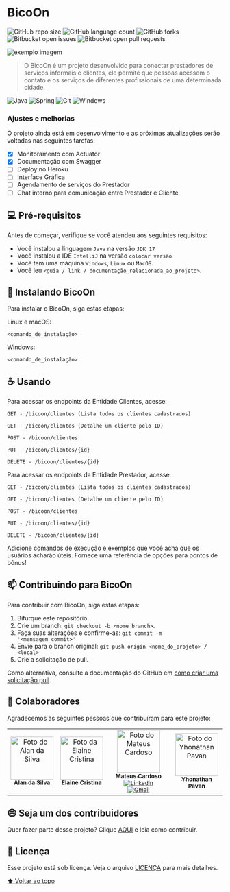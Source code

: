 # BicoOn

<!---Esses são exemplos. Veja https://shields.io para outras pessoas ou para personalizar este conjunto de escudos. Você pode querer incluir dependências, status do projeto e informações de licença aqui--->

![GitHub repo size](https://img.shields.io/github/repo-size/iuricode/README-template?style=for-the-badge)
![GitHub language count](https://img.shields.io/github/languages/count/iuricode/README-template?style=for-the-badge)
![GitHub forks](https://img.shields.io/github/forks/iuricode/README-template?style=for-the-badge)
![Bitbucket open issues](https://img.shields.io/bitbucket/issues/iuricode/README-template?style=for-the-badge)
![Bitbucket open pull requests](https://img.shields.io/bitbucket/pr-raw/iuricode/README-template?style=for-the-badge)

<img src="exemplo-image.png" alt="exemplo imagem">

> O BicoOn é um projeto desenvolvido para conectar prestadores de serviços informais e clientes, ele permite que pessoas acessem o contato e os serviços de diferentes profissionais de uma determinada cidade.

<img src="https://img.shields.io/badge/Java-ED8B00?style=for-the-badge&logo=java&logoColor=white" alt="Java"/>

<img src="https://img.shields.io/badge/Spring-6DB33F?style=for-the-badge&logo=spring&logoColor=white" alt="Spring"/>

<img src="https://img.shields.io/badge/Git-E34F26?style=for-the-badge&logo=git&logoColor=white" alt="Git"/>

<img src="https://img.shields.io/badge/Windows-017AD7?style=for-the-badge&logo=windows&logoColor=white" alt="Windows"/>

### Ajustes e melhorias

O projeto ainda está em desenvolvimento e as próximas atualizações serão voltadas nas seguintes tarefas:

- [x] Monitoramento com Actuator
- [x] Documentação com Swagger
- [ ] Deploy no Heroku
- [ ] Interface Gráfica
- [ ] Agendamento de serviços do Prestador
- [ ] Chat interno para comunicação entre Prestador e Cliente

## 💻 Pré-requisitos

Antes de começar, verifique se você atendeu aos seguintes requisitos:

* Você instalou a  linguagem `Java` na versão `JDK 17`
* Você instalou a IDE `IntelliJ` na versão `colocar versão`
* Você tem uma máquina `Windows`, `Linux` ou `MacOS`. 
* Você leu `<guia / link / documentação_relacionada_ao_projeto>`.

## 🚀 Instalando BicoOn

Para instalar o BicoOn, siga estas etapas:

Linux e macOS:
```
<comando_de_instalação>
```

Windows:
```
<comando_de_instalação>
```

## ☕ Usando <nBiconOnto>

Para acessar os endpoints da Entidade Clientes, acesse:
```
GET - /bicoon/clientes (Lista todos os clientes cadastrados)
```
```
GET - /bicoon/clientes (Detalhe um cliente pelo ID)
```
```
POST - /bicoon/clientes
```
```
PUT - /bicoon/clientes/{id} 
```
```
DELETE - /bicoon/clientes/{id} 
```

Para acessar os endpoints da Entidade Prestador, acesse:

```
GET - /bicoon/clientes (Lista todos os clientes cadastrados)
```

```
GET - /bicoon/clientes (Detalhe um cliente pelo ID)
```

```
POST - /bicoon/clientes
```

```
PUT - /bicoon/clientes/{id} 
```

```
DELETE - /bicoon/clientes/{id} 
```

Adicione comandos de execução e exemplos que você acha que os usuários acharão úteis. Fornece uma referência de opções para pontos de bônus!

## 📫 Contribuindo para BicoOn
<!---Se o seu README for longo ou se você tiver algum processo ou etapas específicas que deseja que os contribuidores sigam, considere a criação de um arquivo CONTRIBUTING.md separado--->
Para contribuir com BicoOn, siga estas etapas:

1. Bifurque este repositório.
2. Crie um branch: `git checkout -b <nome_branch>`.
3. Faça suas alterações e confirme-as: `git commit -m '<mensagem_commit>'`
4. Envie para o branch original: `git push origin <nome_do_projeto> / <local>`
5. Crie a solicitação de pull.

Como alternativa, consulte a documentação do GitHub em [como criar uma solicitação pull](https://help.github.com/en/github/collaborating-with-issues-and-pull-requests/creating-a-pull-request).

## 🤝 Colaboradores

Agradecemos às seguintes pessoas que contribuíram para este projeto:

<table>
  <tr>
    <td align="center">
      <a href="#">
        <img src="https://avatars3.githubusercontent.com/u/31936044" width="100px;" alt="Foto do Alan da Silva"/><br>
        <sub>
          <b>Alan da Silva</b>
        </sub>
      </a>
    </td>
    <td align="center">
      <a href="#">
        <img src="https://s2.glbimg.com/FUcw2usZfSTL6yCCGj3L3v3SpJ8=/smart/e.glbimg.com/og/ed/f/original/2019/04/25/zuckerberg_podcast.jpg" width="100px;" alt="Foto da Elaine Cristina"/><br>
        <sub>
          <b>Elaine Cristina</b>
        </sub>
      </a>
    </td>
    <td align="center">
      <a href="#">
        <img src="https://miro.medium.com/max/360/0*1SkS3mSorArvY9kS.jpg" width="100px;" alt="Foto do Mateus Cardoso"/><br>
        <sub>
          <b>Mateus Cardoso</b>
          <img src="https://img.shields.io/badge/LinkedIn-0077B5?style=for-the-badge&logo=linkedin&logoColor=white" alt="Linkedin"/><br>
          <img src="https://img.shields.io/badge/Gmail-D14836?style=for-the-badge&logo=gmail&logoColor=white" alt="Gmail"/><br>
        </sub>
      </a>
    </td>
    <td align="center">
      <a href="#">
        <img src="https://s2.glbimg.com/FUcw2usZfSTL6yCCGj3L3v3SpJ8=/smart/e.glbimg.com/og/ed/f/original/2019/04/25/zuckerberg_podcast.jpg" width="100px;" alt="Foto do Yhonathan Pavan"/><br>
        <sub>
          <b>Yhonathan Pavan</b>
        </sub>
      </a>
    </td>
  </tr>
</table>


## 😄 Seja um dos contribuidores<br>

Quer fazer parte desse projeto? Clique [AQUI](CONTRIBUTING.md) e leia como contribuir.

## 📝 Licença

Esse projeto está sob licença. Veja o arquivo [LICENÇA](LICENSE.md) para mais detalhes.

[⬆ Voltar ao topo](#BicoOn)<br>

